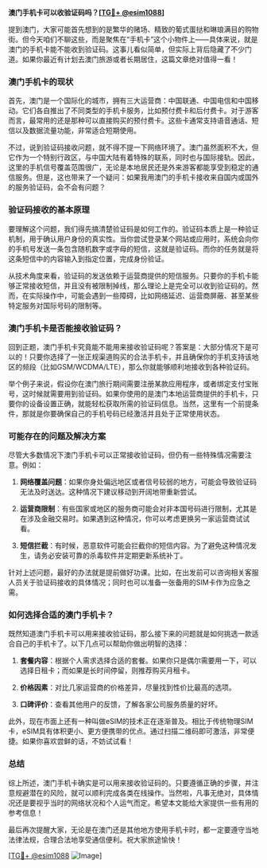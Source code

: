 **澳门手机卡可以收验证码吗？[[TG💪+ @esim1088](https://t.me/s/esim1088)]**

提到澳门，大家可能首先想到的是繁华的赌场、精致的葡式蛋挞和琳琅满目的购物街。但今天咱们不聊这些，而是聚焦在“手机卡”这个小物件上——具体来说，就是澳门的手机卡能不能收到验证码。这事儿看似简单，但实际上背后隐藏了不少门道。如果你最近有计划去澳门旅游或者长期居住，这篇文章绝对值得一看！

### 澳门手机卡的现状

首先，澳门是一个国际化的城市，拥有三大运营商：中国联通、中国电信和中国移动。它们各自推出了不同类型的手机卡服务，比如预付费卡和后付费卡。对于游客而言，最常用的还是那种可以直接购买的预付费卡。这些卡通常支持语音通话、短信以及数据流量功能，非常适合短期使用。

不过，说到验证码接收问题，就不得不提一下网络环境了。澳门虽然面积不大，但它作为一个特别行政区，与中国大陆有着特殊的联系，同时也与国际接轨。因此，这里的手机信号覆盖范围很广，无论是本地居民还是外来游客都能享受到稳定的通信服务。但是，这也带来了一个疑问：如果我用澳门的手机卡接收来自国内或国外的服务验证码，会不会有问题？

### 验证码接收的基本原理

要理解这个问题，我们得先搞清楚验证码是如何工作的。验证码本质上是一种验证机制，用于确认用户身份的真实性。当你尝试登录某个网站或应用时，系统会向你的手机号发送一条包含随机数字或字母的短信，这就是验证码。而你的任务就是将这条短信中的内容输入到指定位置，完成身份验证。

从技术角度来看，验证码的发送依赖于运营商提供的短信服务。只要你的手机卡能够正常接收短信，并且没有被限制掉线，那么理论上是完全可以收到验证码的。然而，在实际操作中，可能会遇到一些障碍，比如网络延迟、运营商屏蔽、甚至某些特定服务对国际号码的限制等。

### 澳门手机卡是否能接收验证码？

回到正题，澳门手机卡究竟能不能用来接收验证码呢？答案是：大部分情况下是可以的！只要你选择了一张正规渠道购买的合法手机卡，并且确保你的手机支持该地区的频段（比如GSM/WCDMA/LTE），那么你就能够顺利地接收到各种验证码。

举个例子来说，假设你在澳门旅行期间需要注册某款应用程序，或者绑定支付宝账号，这时候就需要用到验证码。如果你使用的是澳门本地运营商提供的手机卡，只要你的设备设置正确，就能轻松获取所需的验证码信息。当然，这里有一个前提条件，那就是你要确保自己的手机号码已经激活并且处于正常使用状态。

### 可能存在的问题及解决方案

尽管大多数情况下澳门手机卡可以正常接收验证码，但仍有一些特殊情况需要注意。例如：

1. **网络覆盖问题**：如果你身处偏远地区或者信号较弱的地方，可能会导致验证码无法及时送达。这种情况下建议移动到开阔地带重新尝试。
   
2. **运营商限制**：有些国家或地区的服务商可能会对非本国号码进行限制，尤其是在涉及金融交易时。如果遇到这种情况，你可以考虑更换另一家运营商试试看。
   
3. **短信拦截**：有时候，恶意软件可能会拦截你的短信内容。为了避免这种情况发生，请务必安装可靠的杀毒软件并定期更新系统补丁。

针对上述问题，最好的办法就是提前做好功课。比如，在出发前可以咨询相关客服人员关于验证码接收的具体情况；同时也可以准备一张备用的SIM卡作为应急之需。

### 如何选择合适的澳门手机卡？

既然知道澳门手机卡可以用来接收验证码，那么接下来的问题就是如何挑选一款适合自己的手机卡了。以下几点可以帮助你做出明智的选择：

1. **套餐内容**：根据个人需求选择合适的套餐。如果你只是偶尔需要用一下，可以选择日租卡；而如果是长时间停留，则推荐购买月租卡。
   
2. **价格因素**：对比几家运营商的价格差异，尽量找到性价比最高的选项。
   
3. **口碑评价**：查看其他用户的反馈，了解各家公司服务质量的好坏。

此外，现在市面上还有一种叫做eSIM的技术正在逐渐普及。相比于传统物理SIM卡，eSIM具有体积更小、更方便携带的优点。通过扫描二维码即可激活，非常便捷。如果你喜欢尝鲜的话，不妨试试看！

### 总结

综上所述，澳门手机卡确实是可以用来接收验证码的。只要遵循正确的步骤，并注意规避潜在的风险，就可以顺利完成各类在线操作。当然啦，凡事无绝对，具体情况还是要视乎当时的网络状况和个人运气而定。希望本文能给大家提供一些有用的参考信息！

最后再次提醒大家，无论是在澳门还是其他地方使用手机卡时，都一定要遵守当地法律法规，合理合法地享受通信便利。祝大家旅途愉快！

[[TG💪+ @esim1088](https://t.me/s/esim1088) ![Image](https://i.postimg.cc/4NQfJmqS/Snipaste-2025-05-13-00-14-12.png)]